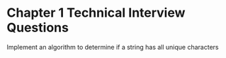 # Chapter 1 Technical Interview Questions
Implement an algorithm to determine if a string has all unique characters

